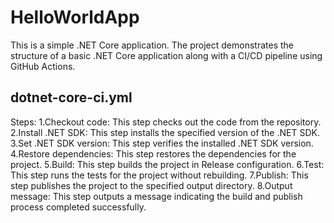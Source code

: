 # HelloWorldApp

This is a simple .NET Core application. The project demonstrates the structure of a basic .NET Core application along with a CI/CD pipeline using GitHub Actions.

## dotnet-core-ci.yml
Steps:
1.Checkout code: This step checks out the code from the repository.
2.Install .NET SDK: This step installs the specified version of the .NET SDK.
3.Set .NET SDK version: This step verifies the installed .NET SDK version.
4.Restore dependencies: This step restores the dependencies for the project.
5.Build: This step builds the project in Release configuration.
6.Test: This step runs the tests for the project without rebuilding.
7.Publish: This step publishes the project to the specified output directory.
8.Output message: This step outputs a message indicating the build and publish process completed successfully.
